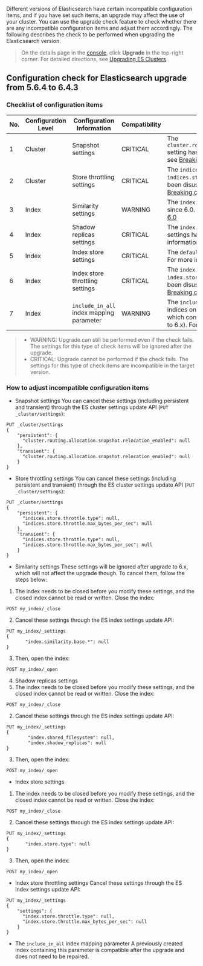 Different versions of Elasticsearch have certain incompatible configuration items, and if you have set such items, an upgrade may affect the use of your cluster. You can use the upgrade check feature to check whether there are any incompatible configuration items and adjust them accordingly. The following describes the check to be performed when upgrading the Elasticsearch version.

> On the details page in the [console](https://console.cloud.tencent.com/es), click **Upgrade** in the top-right corner. For detailed directions, see [Upgrading ES Clusters](https://intl.cloud.tencent.com/document/product/845/32600).

## Configuration check for Elasticsearch upgrade from 5.6.4 to 6.4.3

### Checklist of configuration items

| No. | Configuration Level | Configuration Information | Compatibility | Description |
| ---- | ---------- | --------------------------------------------------- | -------- | ------------------------------------------ |
| 1 | Cluster | Snapshot settings | CRITICAL | The `cluster.routing.allocation.snapshot.relocation_enabled` setting has been disused since 6.0. For more information, see [Breaking changes in 6.0](https://www.elastic.co/guide/en/elasticsearch/reference/6.0/breaking_60_settings_changes.html#_store_settings) |
| 2 | Cluster | Store throttling settings | CRITICAL | The `indices.store.throttle.type` and `indices.store.throttle.max_bytes_per_sec` settings have been disused since 6.0. For more information, see [Breaking changes in 6.0](https://www.elastic.co/guide/en/elasticsearch/reference/6.0/breaking_60_settings_changes.html#_store_throttling_settings) |
| 3 | Index | Similarity settings | WARNING | The `index.similarity.base` setting has been disused since 6.0. For more information, see [Breaking changes in 6.0](https://www.elastic.co/guide/en/elasticsearch/reference/6.0/breaking_60_settings_changes.html#_similarity_settings) |
| 4 | Index | Shadow replicas settings | CRITICAL | The `index.shared_filesystem` and `index.shadow_replicas` settings have been disused since 6.0. For more information, see [Breaking changes in 6.0](https://www.elastic.co/guide/en/elasticsearch/reference/6.0/breaking_60_indices_changes.html#_shadow_replicas_have_been_removed) |
| 5 | Index | Index store settings | CRITICAL | The `default` `index.store.type` has been disused since 6.0. For more information, see [Breaking changes in 6.0](https://www.elastic.co/guide/en/elasticsearch/reference/6.0/breaking_60_settings_changes.html#_store_settings) |
| 6 | Index | Index store throttling settings | CRITICAL | The `index.store.throttle.type` and `index.store.throttle.max_bytes_per_sec` settings have been disused since 6.0. For more information, see [Breaking changes in 6.0](https://www.elastic.co/guide/en/elasticsearch/reference/6.0/breaking_60_settings_changes.html#_store_throttling_settings) |
| 7 | Index | `include_in_all` index mapping parameter | WARNING | The `include_in_all` mapping parameter cannot be used in indices on version 6.0 or above (indices created by 5.x which contain this setting will be compatible after upgrade to 6.x). For more information, see [Breaking changes in 6.0](https://www.elastic.co/guide/en/elasticsearch/reference/6.0/breaking_60_mappings_changes.html#_the_literal_include_in_all_literal_mapping_parameter_is_now_disallowed) |

>
  > - WARNING: Upgrade can still be performed even if the check fails. The settings for this type of check items will be ignored after the upgrade.
  > - CRITICAL: Upgrade cannot be performed if the check fails. The settings for this type of check items are incompatible in the target version.

### How to adjust incompatible configuration items

- Snapshot settings
You can cancel these settings (including persistent and transient) through the ES cluster settings update API (`PUT _cluster/settings`):
```
PUT _cluster/settings
{
    "persistent": {
      "cluster.routing.allocation.snapshot.relocation_enabled": null
    },
    "transient": {
      "cluster.routing.allocation.snapshot.relocation_enabled": null
    }
}
```

- Store throttling settings
You can cancel these settings (including persistent and transient) through the ES cluster settings update API (`PUT _cluster/settings`):
```
PUT _cluster/settings
{
    "persistent": {
      "indices.store.throttle.type": null,
      "indices.store.throttle.max_bytes_per_sec": null
    },
    "transient": {
      "indices.store.throttle.type": null,
      "indices.store.throttle.max_bytes_per_sec": null
    }
}
```

- Similarity settings
  These settings will be ignored after upgrade to 6.x, which will not affect the upgrade though. To cancel them, follow the steps below:
 1. The index needs to be closed before you modify these settings, and the closed index cannot be read or written. Close the index:
```
POST my_index/_close
```
 2. Cancel these settings through the ES index settings update API:
```
PUT my_index/_settings
{
       "index.similarity.base.*": null
}
```
 3. Then, open the index:
```
POST my_index/_open
```
4. Shadow replicas settings
 1. The index needs to be closed before you modify these settings, and the closed index cannot be read or written. Close the index:
```
POST my_index/_close
```
 2. Cancel these settings through the ES index settings update API:
```
PUT my_index/_settings
{
        "index.shared_filesystem": null,
        "index.shadow_replicas": null
}
```
 3. Then, open the index:
```
POST my_index/_open
```

- Index store settings
 1. The index needs to be closed before you modify these settings, and the closed index cannot be read or written. Close the index:
```
POST my_index/_close
```
 2. Cancel these settings through the ES index settings update API:
```
PUT my_index/_settings
{
       "index.store.type": null
}
```
 3. Then, open the index:
```
POST my_index/_open
```
- Index store throttling settings
  Cancel these settings through the ES index settings update API:
```
PUT my_index/_settings
{
    "settings": {
      "index.store.throttle.type": null,
      "index.store.throttle.max_bytes_per_sec": null
    }
}
```

- The `include_in_all` index mapping parameter
  A previously created index containing this parameter is compatible after the upgrade and does not need to be repaired.

